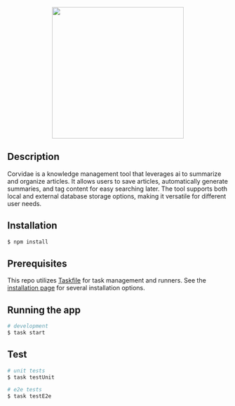 <p align="center">
  <img width="300" height="300" src="./logo.png">
</p>

[circleci-image]: https://img.shields.io/circleci/build/github/nestjs/nest/master?token=abc123def456
[circleci-url]: https://circleci.com/gh/nestjs/nest

## Description

Corvidae is a knowledge management tool that leverages ai to summarize and organize articles. It allows users to save articles, automatically generate summaries, and tag content for easy searching later. The tool supports both local and external database storage options, making it versatile for different user needs.

## Installation

```bash
$ npm install
```

## Prerequisites

This repo utilizes [Taskfile](https://taskfile.dev/) for task management and runners. See the [installation page](https://taskfile.dev/installation/) for several installation options.

## Running the app

```bash
# development
$ task start
```

## Test

```bash
# unit tests
$ task testUnit

# e2e tests
$ task testE2e
```
